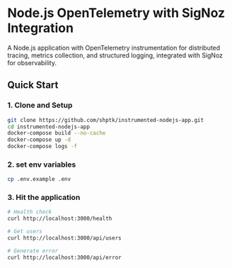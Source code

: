 # Node.js OpenTelemetry with SigNoz Integration

A Node.js application with OpenTelemetry instrumentation for distributed tracing, metrics collection, and structured logging, integrated with SigNoz for observability.

## Quick Start

### 1. Clone and Setup

```bash
git clone https://github.com/shptk/instrumented-nodejs-app.git
cd instrumented-nodejs-app
docker-compose build --no-cache
docker-compose up -d
docker-compose logs -f
```

### 2. set env variables
```bash
cp .env.example .env
```


### 3. Hit the application
```bash
# Health check
curl http://localhost:3000/health

# Get users
curl http://localhost:3000/api/users

# Generate error
curl http://localhost:3000/api/error
```
